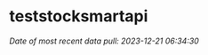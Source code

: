 
<!-- README.md is generated from README.Rmd. Please edit that file -->

# teststocksmartapi

*Date of most recent data pull: 2023-12-21 06:34:30*
